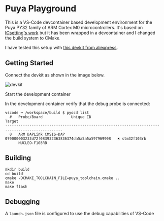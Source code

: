 # Puya Playground

This is a VS-Code devcontainer based development environment for the Puya PY32 family of ARM Cortex M0 microcontrollers. It's based on [IOsetting's work](https://github.com/IOsetting/py32f0-template) but it has been wrapped in a devcontainer and I changed the build system to CMake.

I have tested this setup with [this devkit from aliexpress](https://nl.aliexpress.com/item/1005004959178538.html).

## Getting Started

Connect the devkit as shown in the image below.

![devkit](./docs/puya_devkit.jpg)

Start the development container

In the development container verify that the debug probe is connected:
```
vscode ➜ /workspace/build $ pyocd list
  #   Probe/Board             Unique ID                                          Target         
------------------------------------------------------------------------------------------------
  0   ARM DAPLink CMSIS-DAP   070000003233d72f083932363836374da5a5a5a597969908   ✖︎ stm32f103rb  
      NUCLEO-F103RB
```

## Building
```
mkdir build
cd build
cmake -DCMAKE_TOOLCHAIN_FILE=puya_toolchain.cmake ..
make
make flash
```

## Debugging
A `launch.json` file is configured to use the debug capabilities of VS-Code 